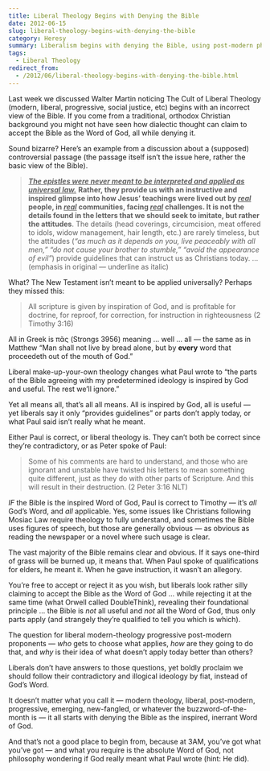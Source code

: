 ```yaml
---
title: Liberal Theology Begins with Denying the Bible
date: 2012-06-15
slug: liberal-theology-begins-with-denying-the-bible
category: Heresy
summary: Liberalism begins with denying the Bible, using post-modern philosophy, or the denying of absolute truth. If no truth exists, you can make your own designer religion, all while claiming to be Christian.
tags: 
  - Liberal Theology
redirect_from:
  - /2012/06/liberal-theology-begins-with-denying-the-bible.html
---
```





Last week we discussed Walter Martin noticing The Cult of Liberal Theology
(modern, liberal, progressive, social justice, etc) begins with an
incorrect view of the Bible. If you come from a traditional, orthodox
Christian background you might not have seen how dialectic thought
can claim to accept the Bible as the Word of God, all while denying it.

Sound bizarre? Here’s an example from a discussion about a (supposed)
controversial passage (the passage itself isn’t the issue here, rather
the basic view of the Bible).

<blockquote cite="http://rachelheldevans.com/mutuality-let-women-speak">
<p><i><b><u>The epistles were never meant to be interpreted and applied as universal law.</u></b></i> <b>Rather, they provide us with an instructive and inspired glimpse into how Jesus’ teachings were lived out by <i><u>real</u></i> people, in <i><u>real</u></i> communities, facing <i><u>real</u></i> challenges. It is not the details found in the letters that we should seek to imitate, but rather the attitudes</b>. The details (head coverings, circumcision, meat offered to idols, widow management, hair length, etc.) are rarely timeless, but the attitudes (<i>“as much as it depends on you, live peaceably with all men,” “do not cause your brother to stumble,” “avoid the appearance of evil”</i>) provide guidelines that can instruct us as Christians today. … (emphasis in original — underline as italic)</p>
</blockquote>

What? The New Testament isn’t meant to be applied universally? Perhaps
they missed this:

> All scripture is given by inspiration of God, and is profitable for
> doctrine, for reproof, for correction, for instruction in
> righteousness (2 Timothy 3:16)

All in Greek is πᾶς (Strongs 3956) meaning … well … all — the same as in
Matthew “Man shall not live by bread alone, but by **every** word that
proceedeth out of the mouth of God.”

Liberal make-up-your-own theology changes what Paul wrote to “the parts
of the Bible agreeing with my predetermined ideology is inspired by God
and useful. The rest we’ll ignore.”

Yet all means all, that’s all all means. All is inspired by God, all is
useful — yet liberals say it only “provides guidelines” or parts don’t
apply today, or what Paul said isn’t really what he meant.

Either Paul is correct, or liberal theology is. They can’t both be
correct since they’re contradictory, or as Peter spoke of Paul:

> Some of his comments are hard to understand, and those who are
> ignorant and unstable have twisted his letters to mean something quite
> different, just as they do with other parts of Scripture. And this
> will result in their destruction. (2 Peter 3:16 NLT)

*IF* the Bible is the inspired Word of God, Paul is correct to Timothy —
it’s *all* God’s Word, and *all* applicable. Yes, some issues like
Christians following Mosiac Law
require theology to fully understand, and sometimes the Bible uses
figures of speech, but those are generally obvious — as obvious as
reading the newspaper or a novel where such usage is clear.

The vast majority of the Bible remains clear and obvious. If it says
one-third of grass will be burned up, it means that. When Paul spoke of
qualifications for elders, he meant it. When he gave instruction, it
wasn’t an allegory.

You’re free to accept or reject it as you wish, but liberals look rather
silly claiming to accept the Bible as the Word of God … while rejecting
it at the same time (what Orwell called DoubleThink), revealing their
foundational principle … the Bible is *not* all useful and *not* all the
Word of God, thus only parts apply (and strangely they’re qualified to
tell you which is which).

The question for liberal modern-theology progressive post-modern
proponents — *who* gets to choose what applies, *how* are they going to
do that, and *why* is their idea of what doesn’t apply today better than
others?

Liberals don’t have answers to those questions, yet boldly proclaim we
should follow their contradictory and illogical ideology by fiat,
instead of God’s Word.

It doesn’t matter what you call it — modern theology, liberal,
post-modern,
progressive, emerging, new-fangled, or whatever the
buzzword-of-the-month is — it all starts with denying the Bible as the
inspired, inerrant Word of God.

And that’s not a good place to begin from, because at 3AM, you’ve got
what you’ve got — and what you require is the absolute Word of God, not
philosophy wondering if God really meant what Paul wrote (hint: He did).

